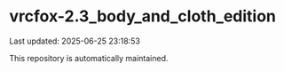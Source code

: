 # vrcfox-2.3_body_and_cloth_edition

Last updated: 2025-06-25 23:18:53

This repository is automatically maintained.
